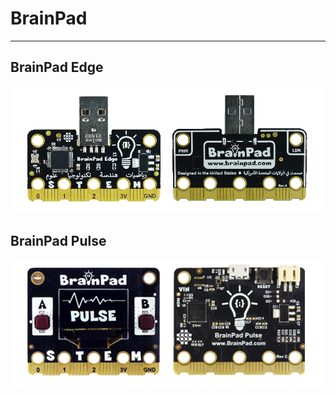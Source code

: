 # BrainPad
---
## BrainPad Edge
![BrainPad Edge](images/brainpad-edge.png) 

## BrainPad Pulse
![BrainPad Pulse](images/brainpad-pulse.png) 